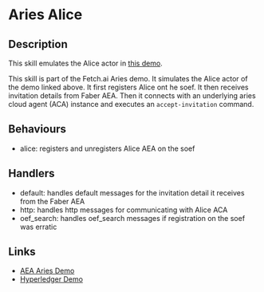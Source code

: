 # Aries Alice

## Description

This skill emulates the Alice actor in <a href="https://github.com/hyperledger/aries-cloudagent-python/blob/master/demo/README.md" target="_blank">this demo</a>.

This skill is part of the Fetch.ai Aries demo. It simulates the Alice actor of the demo linked above. It first registers Alice ont he soef. It then receives invitation details from Faber AEA. Then it connects with an underlying aries cloud agent (ACA) instance and executes an `accept-invitation` command.

## Behaviours

* alice: registers and unregisters Alice AEA on the soef 

## Handlers

* default: handles default messages for the invitation detail it receives from the Faber AEA
* http: handles http messages for communicating with Alice ACA
* oef_search: handles oef_search messages if registration on the soef was erratic

## Links

* <a href="https://docs.fetch.ai/aea/aries-cloud-agent-demo/" target="_blank">AEA Aries Demo</a>
* <a href="https://github.com/hyperledger/aries-cloudagent-python/blob/master/demo/README.md" target="_blank">Hyperledger Demo</a>